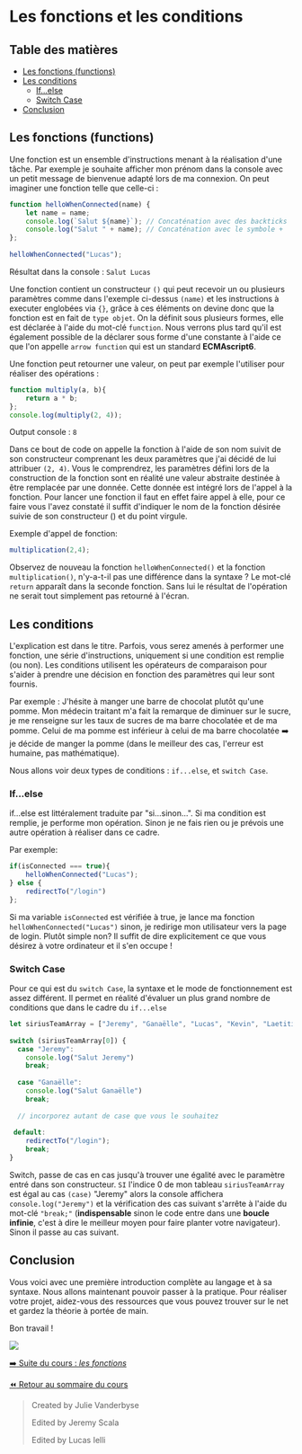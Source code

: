 <!-- omit in toc -->
# Les fonctions et les conditions
<!-- omit in toc -->
## Table des matières
- [Les fonctions (functions)](#les-fonctions-functions)
- [Les conditions](#les-conditions)
  - [If...else](#ifelse)
  - [Switch Case](#switch-case)
- [Conclusion](#conclusion)

## Les fonctions (functions)

Une fonction est un ensemble d'instructions menant à la réalisation d'une tâche. Par exemple je souhaite afficher mon prénom dans la console avec un petit message de bienvenue adapté lors de ma connexion. On peut imaginer une fonction telle que celle-ci :

```js
function helloWhenConnected(name) { 
    let name = name;
    console.log(`Salut ${name}`); // Concaténation avec des backticks
    console.log("Salut " + name); // Concaténation avec le symbole +
}; 
 
helloWhenConnected("Lucas");
``` 
 
Résultat dans la console : ``Salut Lucas``

Une fonction contient un constructeur ``()`` qui peut recevoir un ou plusieurs paramètres comme dans l'exemple ci-dessus ``(name)`` et les instructions à executer englobées via ``{}``, grâce à ces éléments on devine donc que la fonction est en fait de ``type objet``. On la définit sous plusieurs formes, elle est déclarée à l'aide du mot-clé ``function``. Nous verrons plus tard qu'il est également possible de la déclarer sous forme d'une constante à l'aide ce que l'on appelle ``arrow function`` qui est un standard **ECMAscript6**. 

Une fonction peut retourner une valeur, on peut par exemple l'utiliser pour réaliser des opérations : 

```js
function multiply(a, b){ 
    return a * b; 
}; 
console.log(multiply(2, 4));

``` 
Output console : ``8``

Dans ce bout de code on appelle la fonction à l'aide de son nom suivit de son constructeur comprenant les deux paramètres que j'ai décidé de lui attribuer ``(2, 4)``. Vous le comprendrez, les paramètres défini lors de la construction de la fonction sont en réalité une valeur abstraite destinée à être remplacée par une donnée. Cette donnée est intégré lors de l'appel à la fonction. Pour lancer une fonction il faut en effet faire appel à elle, pour ce faire vous l'avez constaté il suffit d'indiquer le nom de la fonction désirée suivie de son constructeur () et du point virgule. 

Exemple d'appel de fonction:

```js
multiplication(2,4);
``` 

Observez de nouveau la fonction ``helloWhenConnected()`` et la fonction ``multiplication()``, n'y-a-t-il pas une différence dans la syntaxe ? Le mot-clé ``return`` apparaît dans la seconde fonction. Sans lui le résultat de l'opération ne serait tout simplement pas retourné à l'écran.

## Les conditions

L'explication est dans le titre. Parfois, vous serez amenés à performer une fonction, une série d'instructions, uniquement si une condition est remplie (ou non). Les conditions utilisent les opérateurs de comparaison pour s'aider à prendre une décision en fonction des paramètres qui leur sont fournis. 

Par exemple : J'hésite à manger une barre de chocolat plutôt qu'une pomme. Mon médecin traitant m'a fait la remarque de diminuer sur le sucre, je me renseigne sur les taux de sucres de ma barre chocolatée et de ma pomme. Celui de ma pomme est inférieur à celui de ma barre chocolatée :arrow_right: je décide de manger la pomme (dans le meilleur des cas, l'erreur est humaine, pas mathématique). 

Nous allons voir deux types de conditions : ``if...else``, et ``switch Case``. 

### If...else

if...else est littéralement traduite par "si...sinon...". Si ma condition est remplie, je performe mon opération. Sinon je ne fais rien ou je prévois une autre opération à réaliser dans ce cadre. 

Par exemple: 

```js
if(isConnected === true){ 
    helloWhenConnected("Lucas"); 
} else { 
    redirectTo("/login") 
};
```
Si ma variable ``isConnected`` est vérifiée à true, je lance ma fonction ``helloWhenConnected("Lucas")`` sinon, je redirige mon utilisateur vers la page de login. Plutôt simple non? Il suffit de dire explicitement ce que vous désirez à votre ordinateur et il s'en occupe ! 

### Switch Case

Pour ce qui est du ``switch Case``, la syntaxe et le mode de fonctionnement est assez différent. Il permet en réalité d'évaluer un plus grand nombre de conditions que dans le cadre du ``if...else``

```js
let siriusTeamArray = ["Jeremy", "Ganaëlle", "Lucas", "Kevin", "Laetitia"]; 
 
switch (siriusTeamArray[0]) { 
  case "Jeremy": 
    console.log("Salut Jeremy") 
    break;
 
  case "Ganaëlle": 
    console.log("Salut Ganaëlle") 
    break; 
 
  // incorporez autant de case que vous le souhaitez 
 
 default: 
    redirectTo("/login"); 
    break; 
}
```
Switch, passe de cas en cas jusqu'à trouver une égalité avec le paramètre entré dans son constructeur. ``SI`` l'indice 0 de mon tableau ``siriusTeamArray`` est égal au cas ``(case)`` "Jeremy" alors la console affichera ``console.log("Jeremy")`` et la vérification des cas suivant s'arrête à l'aide du mot-clé ``"break;"`` (**indispensable** sinon le code entre dans une **boucle infinie**, c'est à dire le meilleur moyen pour faire planter votre navigateur). Sinon il passe au cas suivant.

## Conclusion 

Vous voici avec une première introduction complète au langage et à sa syntaxe. Nous allons maintenant pouvoir passer à la pratique. Pour réaliser votre projet, aidez-vous des ressources que vous pouvez trouver sur le net et gardez la théorie à portée de main.

Bon travail !

![](https://media.giphy.com/media/13GIgrGdslD9oQ/giphy.gif)

[:arrow_right: Suite du cours : *les fonctions*](4_project_calculator.md)

[:rewind: Retour au sommaire du cours](./README.md#table-des-matières)

> Created by Julie Vanderbyse
> 
> Edited by Jeremy Scala
> 
> Edited by Lucas Ielli